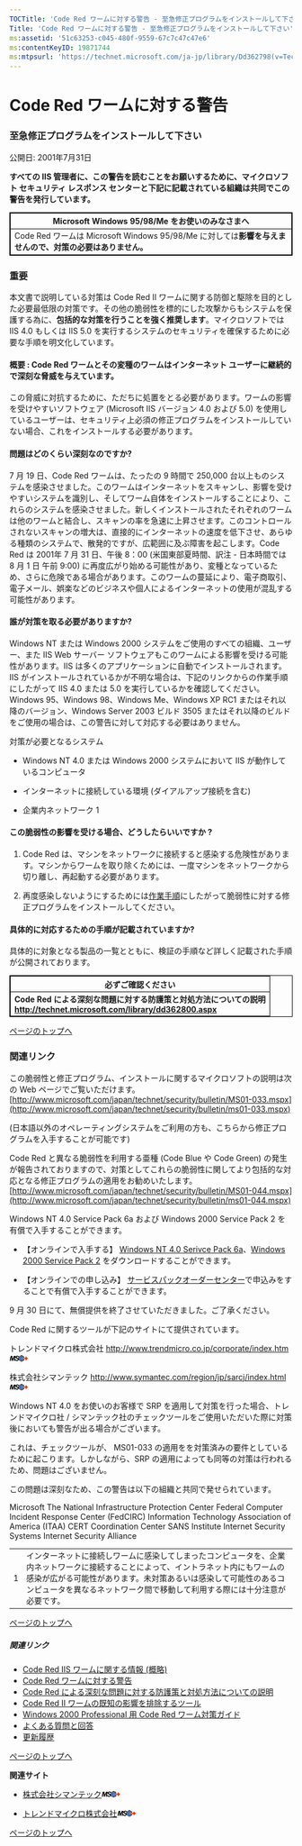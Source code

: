 ```yaml
---
TOCTitle: 'Code Red ワームに対する警告 ‐ 至急修正プログラムをインストールして下さい'
Title: 'Code Red ワームに対する警告 ‐ 至急修正プログラムをインストールして下さい'
ms:assetid: '51c63253-c045-480f-9559-67c7c47c47e6'
ms:contentKeyID: 19871744
ms:mtpsurl: 'https://technet.microsoft.com/ja-jp/library/Dd362798(v=TechNet.10)'
---
```


Code Red ワームに対する警告
===========================

### 至急修正プログラムをインストールして下さい

公開日: 2001年7月31日

**すべての IIS 管理者に、この警告を読むことをお願いするために、マイクロソフト セキュリティ レスポンス センターと下記に記載されている組織は共同でこの警告を発行しています。**

 
<table style="border:1px solid black;">
<colgroup>
<col width="100%" />
</colgroup>
<thead>
<tr class="header">
<th style="border:1px solid black;" >Microsoft Windows 95/98/Me をお使いのみなさまへ</th>
</tr>
</thead>
<tbody>
<tr class="odd">
<td style="border:1px solid black;">Code Red ワームは Microsoft Windows 95/98/Me に対しては<strong>影響を与えませんので、対策の必要はありません。</strong></td>
</tr>
</tbody>
</table>
  
### 重要
  
本文書で説明している対策は Code Red II ワームに関する防御と駆除を目的とした必要最低限の対策です。その他の脆弱性を標的にした攻撃からもシステムを保護する為に、**包括的な対策を行うことを強く推奨します**。マイクロソフトでは IIS 4.0 もしくは IIS 5.0 を実行するシステムのセキュリティを確保するために必要な手順を明文化しています。
  
#### 概要 : Code Red ワームとその変種のワームはインターネット ユーザーに継続的で深刻な脅威を与えています。
  
この脅威に対抗するために、ただちに処置をとる必要があります。ワームの影響を受けやすいソフトウェア (Microsoft IIS バージョン 4.0 および 5.0) を使用しているユーザーは、セキュリティ上必須の修正プログラムをインストールしていない場合、これをインストールする必要があります。
  
#### 問題はどのくらい深刻なのですか?
  
7 月 19 日、Code Red ワームは、たったの 9 時間で 250,000 台以上ものシステムを感染させました。このワームはインターネットをスキャンし、影響を受けやすいシステムを識別し、そしてワーム自体をインストールすることにより、これらのシステムを感染させました。新しくインストールされたそれぞれのワームは他のワームと結合し、スキャンの率を急速に上昇させます。このコントロールされないスキャンの増大は、直接的にインターネットの速度を低下させ、あらゆる種類のシステムで、散発的ですが、広範囲に及ぶ障害を起こします。Code Red は 2001年 7 月 31 日、午後 8：00 (米国東部夏時間、訳注 - 日本時間では 8 月 1 日 午前 9:00) に再度広がり始める可能性があり、変種となっているため、さらに危険である場合があります。このワームの蔓延により、電子商取引、電子メール、娯楽などのビジネスや個人によるインターネットの使用が混乱する可能性があります。
  
#### 誰が対策を取る必要がありますか?
  
Windows NT または Windows 2000 システムをご使用のすべての組織、ユーザー、また IIS Web サーバー ソフトウェアもこのワームによる影響を受ける可能性があります。IIS は多くのアプリケーションに自動でインストールされます。IIS がインストールされているかが不明な場合は、下記のリンクからの作業手順にしたがって IIS 4.0 または 5.0 を実行しているかを確認してください。Windows 95、Windows 98、Windows Me、Windows XP RC1 またはそれ以降のバージョン、Windows Server 2003 ビルド 3505 またはそれ以降のビルドをご使用の場合は、この警告に対して対応する必要はありません。
  
対策が必要となるシステム
  
-   Windows NT 4.0 または Windows 2000 システムにおいて IIS が動作しているコンピュータ
  
-   インターネットに接続している環境 (ダイアルアップ接続を含む)
  
-   企業内ネットワーク 1
  
#### この脆弱性の影響を受ける場合、どうしたらいいですか ?
  
1.  Code Red は、マシンをネットワークに接続すると感染する危険性があります。マシンからワームを取り除くためには、一度マシンをネットワークから切り離し、再起動する必要があります。
  
2.  再度感染しないようにするためには[作業手順](http://technet.microsoft.com/ja-jp/library/dd362800.aspx)にしたがって脆弱性に対する修正プログラムをインストールしてください。
  
#### 具体的に対応するための手順が記載されていますか?
  
具体的に対象となる製品の一覧とともに、検証の手順など詳しく記載された手順が公開されております。

 
<table style="border:1px solid black;">
<colgroup>
<col width="100%" />
</colgroup>
<thead>
<tr class="header">
<th style="border:1px solid black;" >必ずご確認ください</th>
</tr>
</thead>
<tbody>
<tr class="odd">
<td style="border:1px solid black;"><strong>Code Red による深刻な問題に対する防護策と対処方法についての説明</strong><br />
<a href="http://technet.microsoft.com/library/dd362800.aspx"><strong>http://technet.microsoft.com/library/dd362800.aspx</strong></a></td>
</tr>
</tbody>
</table>
 

[](#mainsection)[ページのトップへ](#mainsection)

### 関連リンク

この脆弱性と修正プログラム、インストールに関するマイクロソフトの説明は次の Web ページでご覧いただけます。
[http://www.microsoft.com/japan/technet/security/bulletin/MS01-033.mspx](http://www.microsoft.com/japan/technet/security/bulletin/ms01-033.mspx)

(日本語以外のオペレーティングシステムをご利用の方も、こちらから修正プログラムを入手することが可能です)

Code Red と異なる脆弱性を利用する亜種 (Code Blue や Code Green) の発生が報告されておりますので、対策としてこれらの脆弱性に関してより包括的な対応となる修正プログラムの適用をお勧めいたします。
[http://www.microsoft.com/japan/technet/security/bulletin/MS01-044.mspx](http://www.microsoft.com/japan/technet/security/bulletin/ms01-044.mspx)

Windows NT 4.0 Service Pack 6a および Windows 2000 Service Pack 2 を有償で入手することができます。

-   【オンラインで入手する】
    [Windows NT 4.0 Serivce Pack 6a](http://www.microsoft.com/japan/ntserver/downloads/sp6a.mspx)、[Windows 2000 Service Pack 2](http://www.microsoft.com/japan/windows2000/downloads/) をダウンロードすることができます。

-   【オンラインでの申し込み】
    [サービスパックオーダーセンター](http://www.microsoft.com/japan/products/shop/)で申込みをすることで有償で入手することができます。

9 月 30 日にて、無償提供を終了させていただきました。ご了承ください。

Code Red に関するツールが下記のサイトにて提供されています。

トレンドマイクロ株式会社
<http://www.trendmicro.co.jp/corporate/index.htm>![](images/Dd362798.leave-ms(ja-jp,TechNet.10).gif)

株式会社シマンテック
<http://www.symantec.com/region/jp/sarcj/index.html>![](images/Dd362798.leave-ms(ja-jp,TechNet.10).gif)

Windows NT 4.0 をお使いのお客様で SRP を適用して対策を行った場合、トレンドマイクロ社 / シマンテック社のチェックツールをご使用いただいた際に対策後においても警告が出る場合がございます。

これは、チェックツールが、 MS01-033 の適用をを対策済みの要件としているために起こります。しかしながら、SRP の適用によっても同等の対策は行われるため、問題はございません。

この問題は深刻なため、この警告は以下の組織と共同で発せられています。

Microsoft
The National Infrastructure Protection Center
Federal Computer Incident Response Center (FedCIRC)
Information Technology Association of America (ITAA)
CERT Coordination Center
SANS Institute
Internet Security Systems
Internet Security Alliance

|     |                                                                                                                                                                                                                                                                                    |
|-----|------------------------------------------------------------------------------------------------------------------------------------------------------------------------------------------------------------------------------------------------------------------------------------|
| 1   | インターネットに接続しワームに感染してしまったコンピュータを、企業内ネットワークに接続することによって、イントラネット内にもワームの感染が広がる可能性があります。未対策あるいは感染して可能性のあるコンピュータを異なるネットワーク間で移動して利用する際には十分注意が必要です。 |

[](#mainsection)[ページのトップへ](#mainsection)

##### 関連リンク

-   [Code Red IIS ワームに関する情報 (概略)](https://technet.microsoft.com/ja-jp/library/6f2181fc-63dc-47ba-bef8-274dcf46e2f5(v=TechNet.10))
-   [Code Red ワームに対する警告](https://technet.microsoft.com/ja-jp/library/51c63253-c045-480f-9559-67c7c47c47e6(v=TechNet.10))
-   [Code Red による深刻な問題に対する防護策と対処方法についての説明](https://technet.microsoft.com/ja-jp/library/d4170d68-6db8-48b1-bbf1-624ff15ff143(v=TechNet.10))
-   [Code Red II ワームの既知の影響を排除するツール](https://technet.microsoft.com/ja-jp/library/703ec83e-ddb5-4632-b70c-65557bf014fe(v=TechNet.10))
-   [Windows 2000 Professional 用 Code Red ワーム対策ガイド](https://technet.microsoft.com/ja-jp/library/965ef673-a989-486b-af44-4dcfe294127d(v=TechNet.10))
-   [よくある質問と回答](https://technet.microsoft.com/ja-jp/library/1ce261cd-67cb-452a-ad50-83018ed6072b(v=TechNet.10))
-   [更新履歴](https://technet.microsoft.com/ja-jp/library/d0803687-3916-46c2-a9e2-47183f757099(v=TechNet.10))

[](#mainsection)[ページのトップへ](#mainsection)

**関連サイト**

-   [株式会社シマンテック](http://www.symantec.com/ja/jp/security_response/writeup.jsp?docid=2001-071911-5755-99)![](images/Dd362798.leave-ms(ja-jp,TechNet.10).gif)

-   [トレンドマイクロ株式会社](http://www.trendmicro.co.jp/esolution/solutiondetail.asp?solutionid=3057)![](images/Dd362798.leave-ms(ja-jp,TechNet.10).gif)

[](#mainsection)[ページのトップへ](#mainsection)
